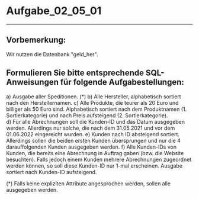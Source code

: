 # Aufgabe_02_05_01

---

## Vorbemerkung:

Wir nutzen die Datenbank "geld_her".

## Formulieren Sie bitte entsprechende SQL-Anweisungen für folgende Aufgabestellungen: 

a)	Ausgabe aller Speditionen. (*) 
b)	Alle Hersteller, alphabetisch sortiert nach den Herstellernamen.
c)	Alle Produkte, die teurer als 20 Euro und billiger als 50 Euro sind. Alphabetisch sortiert nach dem Produktnamen (1. Sortierkategorie) und nach Preis aufsteigend (2. Sortierkategorie).  
d)	Für alle Abrechnungen soll die Kunden-ID und das Datum ausgegeben werden. Allerdings nur solche, die nach dem 31.05.2021 und vor dem 01.06.2022 eingereicht wurden.
e)	Kunden nach ID absteigend sortiert. Allerdings sollen die beiden ersten Kunden übersprungen und nur die 4 darauffolgenden Kunden ausgegeben werden.
f)	Alle Kunden-IDs von Kunden, die bereits eine Abrechnung in Auftrag gaben (bzw. die Website besuchten). Falls jedoch einem Kunden mehrere Abrechnungen zugeordnet werden können, so soll diese Kunden-ID nur 1-mal erscheinen. Ausgabe sortiert nach Kunden-ID aufsteigend.

(*) Falls keine expliziten Attribute angesprochen werden, sollen alle ausgegeben werden.
